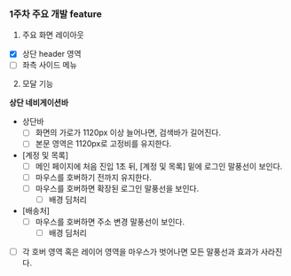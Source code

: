 ### 1주차 주요 개발 feature

1. 주요 화면 레이아웃

- [x] 상단 header 영역
- [ ] 좌측 사이드 메뉴

2. 모달 기능

**상단 네비게이션바**
- 상단바
  - [ ] 화면의 가로가 1120px 이상 늘어나면, 검색바가 길어진다.
  - [ ] 본문 영역은 1120px로 고정비를 유지한다.
- [계정 및 목록]
  - [ ] 메인 페이지에 처음 진입 1초 뒤, [계정 및 목록] 밑에 로그인 말풍선이 보인다.
  - [ ] 마우스를 호버하기 전까지 유지한다.
  - [ ] 마우스를 호버하면 확장된 로그인 말풍선을 보인다.
    - [ ] 배경 딤처리
- [배송처]
  - [ ] 마우스를 호버하면 주소 변경 말풍선이 보인다.
    - [ ] 배경 딤처리
- [ ] 각 호버 영역 혹은 레이어 영역을 마우스가 벗어나면 모든 말풍선과 효과가 사라진다.
